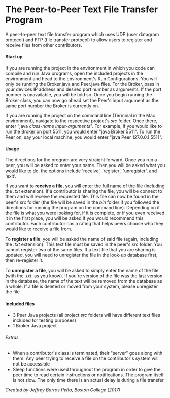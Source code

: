 The Peer-to-Peer Text File Transfer Program
==========================================
A peer-to-peer text file transfer program which uses UDP (user datagram protocol) and FTP (file transfer protocol) to allow users to register and receive files from other contributors.<br>

#### Start up

If you are running the project in the environment in which you code can compile and run Java programs,
open the included projects in the environment and head to the environment's
Run Configurations. You will only be running the Broker.java and Peer.java files.
For the Broker, pass in your devices IP address and desired port number as
arguments. If the port number is unavailable, you will be told so. Once you begin
running the Broker class, you can now go ahead set the Peer's input argument as the same
port number the Broker is currently on.<br>

If you are running the project on the command line (Terminal in the Mac environment), navigate to the respective project's
*src* folder. Once there, enter "java *class-name* *input-arguments*". For example,
if you would like to run the Broker on port 5511, you would enter "java Broker 5511".
To run the Peer on, say your local machine, you would enter "java Peer 127.0.0.1 5511".


#### Usage
The directions for the program are very straight forward. Once you run a peer, you will
be asked to enter your name. Then you will be asked what you would like to do. the options
include 'receive', 'register', 'unregister', and 'exit'. <br>

If you want to **receive a file**, you will enter the full name of the file (including
the *.txt* extension). If a contributor is sharing the file, you will be connect to them
and will receive the requested file. This file can now be found in the peer's *src* folder (the file will be saved in the *bin* folder if you followed the directions for running the program on the command line).
Depending on if the file is what you were looking for, if it is complete, or if you
even received it in the first place, you will be asked if you would recommend this contributor.
Each contributor has a rating that helps peers choose who they would like to receive
a file from.<br>

To **register a file**, you will be asked the name of said file (again, including the *.txt*
extension). This text file must be saved in the peer's *src* folder. You cannot register
two of the same files. If a text file that you are sharing is updated, you will need to
unregister the file in the look-up database first, then re-register it.<br>

To **unregister a file**, you will be asked to simply enter the name of the file (with the *.txt*,
as you know). If you're version of the file was the last version in the database, the
name of the text will be removed from the database as a whole. If a file is deleted or moved
from your system, please unregister the file.

#### Included files
- 3 Peer Java projects (all project *src* folders will have different text files included for testing purposes)
- 1 Broker Java project

###### Extras
- When a contributor's class is terminated, their "server" goes along with them.
  Any peer trying to receive a file on the contributor's system will not be accessible
- Sleep functions were used throughout the program in order to give the peer time to
  read certain instructions or notifications. The program itself is not slow. The only time
  there is an actual delay is during a file transfer


*Created by Jeffrey Barros Peña, Boston College (2017)*
